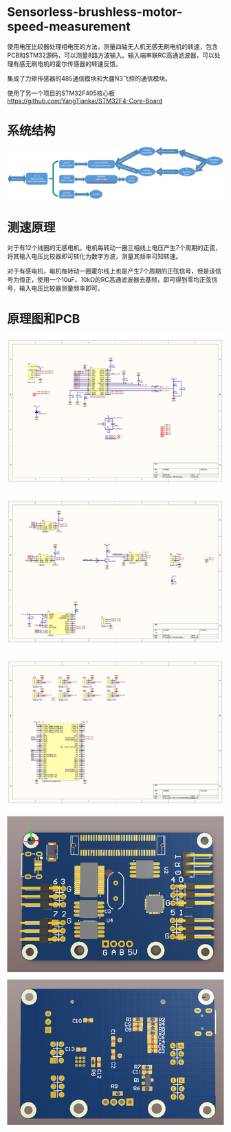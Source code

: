 # Sensorless-brushless-motor-speed-measurement
使用电压比较器处理相电压的方法，测量四轴无人机无感无刷电机的转速，包含PCB和STM32源码，可以测量8路方波输入。输入端串联RC高通滤波器，可以处理有感无刷电机的霍尔传感器的转速反馈。

集成了力矩传感器的485通信模块和大疆N3飞控的通信模块。

使用了另一个项目的STM32F405核心板  
https://github.com/YangTiankai/STM32F4-Core-Board


# 系统结构

![系统结构](https://github.com/YangTiankai/Sensorless-brushless-motor-speed-measurement/blob/master/readmefile/sysstrc.png)

# 测速原理
对于有12个线圈的无感电机，电机每转动一圈三相线上电压产生7个周期的正弦，将其输入电压比较器即可转化为数字方波，测量其频率可知转速。

对于有感电机，电机每转动一圈霍尔线上也是产生7个周期的正弦信号，但是该信号为恒正，使用一个10uF、10kΩ的RC高通滤波器去基频，即可得到零均正弦信号，输入电压比较器测量频率即可。

# 原理图和PCB

![SCH1](https://github.com/YangTiankai/Sensorless-brushless-motor-speed-measurement/blob/master/readmefile/SCH1.png)

![SCH2](https://github.com/YangTiankai/Sensorless-brushless-motor-speed-measurement/blob/master/readmefile/SCH2.png)

![SCH3](https://github.com/YangTiankai/Sensorless-brushless-motor-speed-measurement/blob/master/readmefile/SCH3.png)

![PCB1](https://github.com/YangTiankai/Sensorless-brushless-motor-speed-measurement/blob/master/readmefile/PCB1.png)

![PCB2](https://github.com/YangTiankai/Sensorless-brushless-motor-speed-measurement/blob/master/readmefile/PCB2.png)







